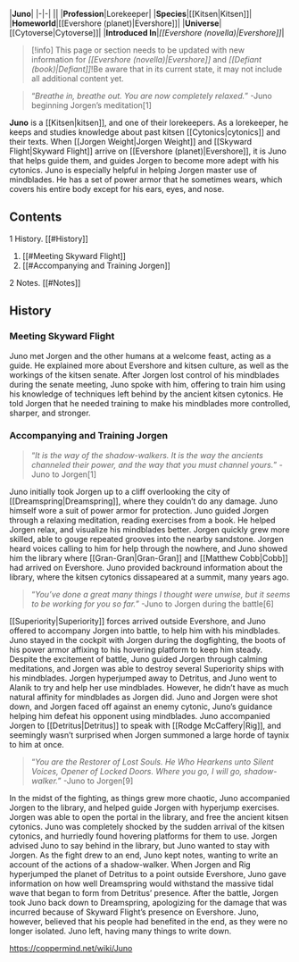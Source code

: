 |**Juno**|
|-|-|
||
|**Profession**|Lorekeeper|
|**Species**|[[Kitsen\|Kitsen]]|
|**Homeworld**|[[Evershore (planet)\|Evershore]]|
|**Universe**|[[Cytoverse\|Cytoverse]]|
|**Introduced In**|*[[Evershore (novella)\|Evershore]]*|

> [!info] This page or section needs to be updated with new information for *[[Evershore (novella)\|Evershore]]* and *[[Defiant (book)\|Defiant]]*!Be aware that in its current state, it may not include all additional content yet.

>“*Breathe in, breathe out. You are now completely relaxed.*”
\-Juno beginning Jorgen’s meditation[1]


**Juno** is a [[Kitsen\|kitsen]], and one of their lorekeepers. As a lorekeeper, he keeps and studies knowledge about past kitsen [[Cytonics\|cytonics]] and their texts. When [[Jorgen Weight\|Jorgen Weight]] and [[Skyward Flight\|Skyward Flight]] arrive on [[Evershore (planet)\|Evershore]], it is Juno that helps guide them, and guides Jorgen to become more adept with his cytonics. Juno is especially helpful in helping Jorgen master use of mindblades. He has a set of power armor that he sometimes wears, which covers his entire body except for his ears, eyes, and nose.

## Contents

1 History. [[#History]] 

1. [[#Meeting Skyward Flight]] 
1. [[#Accompanying and Training Jorgen]] 


2 Notes. [[#Notes]] 


## History
### Meeting Skyward Flight
Juno met Jorgen and the other humans at a welcome feast, acting as a guide. He explained more about Evershore and kitsen culture, as well as the workings of the kitsen senate. After Jorgen lost control of his mindblades during the senate meeting, Juno spoke with him, offering to train him using his knowledge of techniques left behind by the ancient kitsen cytonics. He told Jorgen that he needed training to make his mindblades more controlled, sharper, and stronger.

### Accompanying and Training Jorgen
>“*It is the way of the shadow-walkers. It is the way the ancients channeled their power, and the way that you must channel yours.*”
\-Juno to Jorgen[1]


Juno initially took Jorgen up to a cliff overlooking the city of [[Dreamspring\|Dreamspring]], where they couldn’t do any damage. Juno himself wore a suit of power armor for protection. Juno guided Jorgen through a relaxing meditation, reading exercises from a book. He helped Jorgen relax, and visualize his mindblades better. Jorgen quickly grew more skilled, able to gouge repeated grooves into the nearby sandstone. Jorgen heard voices calling to him for help through the nowhere, and Juno showed him the library where [[Gran-Gran\|Gran-Gran]] and [[Matthew Cobb\|Cobb]] had arrived on Evershore. Juno provided backround information about the library, where the kitsen cytonics dissapeared at a summit, many years ago.

>“*You’ve done a great many things I thought were unwise, but it seems to be working for you so far.*”
\-Juno to Jorgen during the battle[6]

[[Superiority\|Superiority]] forces arrived outside Evershore, and Juno offered to accompany Jorgen into battle, to help him with his mindblades. Juno stayed in the cockpit with Jorgen during the dogfighting, the boots of his power armor affixing to his hovering platform to keep him steady. Despite the excitement of battle, Juno guided Jorgen through calming meditations, and Jorgen was able to destroy several Superiority ships with his mindblades. Jorgen hyperjumped away to Detritus, and Juno went to Alanik to try and help her use mindblades. However, he didn’t have as much natural affinity for mindblades as Jorgen did. Juno and Jorgen were shot down, and Jorgen faced off against an enemy cytonic, Juno’s guidance helping him defeat his opponent using mindblades. Juno accompanied Jorgen to [[Detritus\|Detritus]] to speak with [[Rodge McCaffery\|Rig]], and seemingly wasn’t surprised when Jorgen summoned a large horde of taynix to him at once.

>“*You are the Restorer of Lost Souls. He Who Hearkens unto Silent Voices, Opener of Locked Doors. Where you go, I will go, shadow-walker.*”
\-Juno to Jorgen[9]

In the midst of the fighting, as things grew more chaotic, Juno accompanied Jorgen to the library, and helped guide Jorgen with hyperjump exercises. Jorgen was able to open the portal in the library, and free the ancient kitsen cytonics. Juno was completely shocked by the sudden arrival of the kitsen cytonics, and hurriedly found hovering platforms for them to use. Jorgen advised Juno to say behind in the library, but Juno wanted to stay with Jorgen. As the fight drew to an end, Juno kept notes, wanting to write an account of the actions of a shadow-walker. When Jorgen and Rig hyperjumped the planet of Detritus to a point outside Evershore, Juno gave information on how well Dreamspring would withstand the massive tidal wave that began to form from Detritus’ presence.
After the battle, Jorgen took Juno back down to Dreamspring, apologizing for the damage that was incurred because of Skyward Flight’s presence on Evershore. Juno, however, believed that his people had benefited in the end, as they were no longer isolated. Juno left, having many things to write down.



https://coppermind.net/wiki/Juno